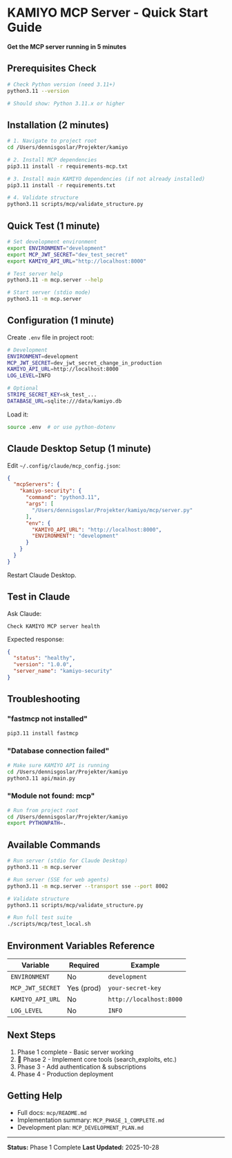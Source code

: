 # KAMIYO MCP Server - Quick Start Guide

**Get the MCP server running in 5 minutes**

## Prerequisites Check

```bash
# Check Python version (need 3.11+)
python3.11 --version

# Should show: Python 3.11.x or higher
```

## Installation (2 minutes)

```bash
# 1. Navigate to project root
cd /Users/dennisgoslar/Projekter/kamiyo

# 2. Install MCP dependencies
pip3.11 install -r requirements-mcp.txt

# 3. Install main KAMIYO dependencies (if not already installed)
pip3.11 install -r requirements.txt

# 4. Validate structure
python3.11 scripts/mcp/validate_structure.py
```

## Quick Test (1 minute)

```bash
# Set development environment
export ENVIRONMENT="development"
export MCP_JWT_SECRET="dev_test_secret"
export KAMIYO_API_URL="http://localhost:8000"

# Test server help
python3.11 -m mcp.server --help

# Start server (stdio mode)
python3.11 -m mcp.server
```

## Configuration (1 minute)

Create `.env` file in project root:

```bash
# Development
ENVIRONMENT=development
MCP_JWT_SECRET=dev_jwt_secret_change_in_production
KAMIYO_API_URL=http://localhost:8000
LOG_LEVEL=INFO

# Optional
STRIPE_SECRET_KEY=sk_test_...
DATABASE_URL=sqlite:///data/kamiyo.db
```

Load it:
```bash
source .env  # or use python-dotenv
```

## Claude Desktop Setup (1 minute)

Edit `~/.config/claude/mcp_config.json`:

```json
{
  "mcpServers": {
    "kamiyo-security": {
      "command": "python3.11",
      "args": [
        "/Users/dennisgoslar/Projekter/kamiyo/mcp/server.py"
      ],
      "env": {
        "KAMIYO_API_URL": "http://localhost:8000",
        "ENVIRONMENT": "development"
      }
    }
  }
}
```

Restart Claude Desktop.

## Test in Claude

Ask Claude:
```
Check KAMIYO MCP server health
```

Expected response:
```json
{
  "status": "healthy",
  "version": "1.0.0",
  "server_name": "kamiyo-security"
}
```

## Troubleshooting

### "fastmcp not installed"
```bash
pip3.11 install fastmcp
```

### "Database connection failed"
```bash
# Make sure KAMIYO API is running
cd /Users/dennisgoslar/Projekter/kamiyo
python3.11 api/main.py
```

### "Module not found: mcp"
```bash
# Run from project root
cd /Users/dennisgoslar/Projekter/kamiyo
export PYTHONPATH=.
```

## Available Commands

```bash
# Run server (stdio for Claude Desktop)
python3.11 -m mcp.server

# Run server (SSE for web agents)
python3.11 -m mcp.server --transport sse --port 8002

# Validate structure
python3.11 scripts/mcp/validate_structure.py

# Run full test suite
./scripts/mcp/test_local.sh
```

## Environment Variables Reference

| Variable | Required | Example |
|----------|----------|---------|
| `ENVIRONMENT` | No | `development` |
| `MCP_JWT_SECRET` | Yes (prod) | `your-secret-key` |
| `KAMIYO_API_URL` | No | `http://localhost:8000` |
| `LOG_LEVEL` | No | `INFO` |

## Next Steps

1.  Phase 1 complete - Basic server working
2. 🚧 Phase 2 - Implement core tools (search_exploits, etc.)
3.  Phase 3 - Add authentication & subscriptions
4.  Phase 4 - Production deployment

## Getting Help

- Full docs: `mcp/README.md`
- Implementation summary: `MCP_PHASE_1_COMPLETE.md`
- Development plan: `MCP_DEVELOPMENT_PLAN.md`

---

**Status:** Phase 1 Complete 
**Last Updated:** 2025-10-28
